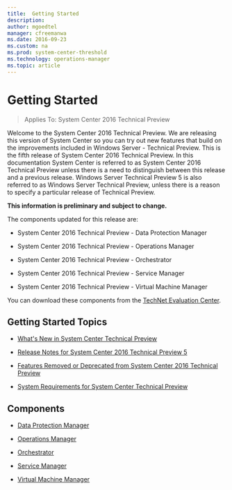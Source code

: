 ```yaml
---
title:  Getting Started
description:  
author: mgoedtel
manager: cfreemanwa
ms.date: 2016-09-23
ms.custom: na
ms.prod: system-center-threshold
ms.technology: operations-manager
ms.topic: article
---
```


# Getting Started

>Applies To: System Center 2016 Technical Preview

Welcome to the System Center 2016 Technical Preview. We are releasing this version of System Center so you can try out new features that build on the improvements included in Windows Server - Technical Preview. This is the fifth release of System Center 2016 Technical Preview. In this documentation System Center is referred to as System Center 2016 Technical Preview unless there is a need to distinguish between this release and a previous release. Windows Server Technical Preview 5 is also referred to as Windows Server Technical Preview, unless there is a reason to specify a particular release of Technical Preview.

**This information is preliminary and subject to change.**

The components updated for this release are:

- System Center 2016 Technical Preview - Data Protection Manager

- System Center 2016 Technical Preview - Operations Manager

- System Center 2016 Technical Preview - Orchestrator

- System Center 2016 Technical Preview - Service Manager

- System Center 2016 Technical Preview - Virtual Machine Manager

You can download these components from the [TechNet Evaluation Center](https://www.microsoft.com/evalcenter/evaluate-system-center-technical-preview).

## Getting Started Topics

- [What's New in System Center Technical Preview](what-s-new-in-system-center-technical-preview-5.md)

- [Release Notes for System Center 2016 Technical Preview 5](release-notes-for-system-center-technical-preview-5.md)

- [Features Removed or Deprecated from System Center 2016 Technical Preview](features-removed-or-deprecated-from-system-center-2016-technical-preview.md)

- [System Requirements for System Center Technical Preview](../system-requirements/system-requirements-for-system-center-technical-preview.md)

## Components

- [Data Protection Manager](../dpm/data-protection-manager.md)

- [Operations Manager](../om/operations-manager.md)

- [Orchestrator](../orch/orchestrator.md)

- [Service Manager](../sm/service-manager.md)

- [Virtual Machine Manager](../vmm/vmm.md)
